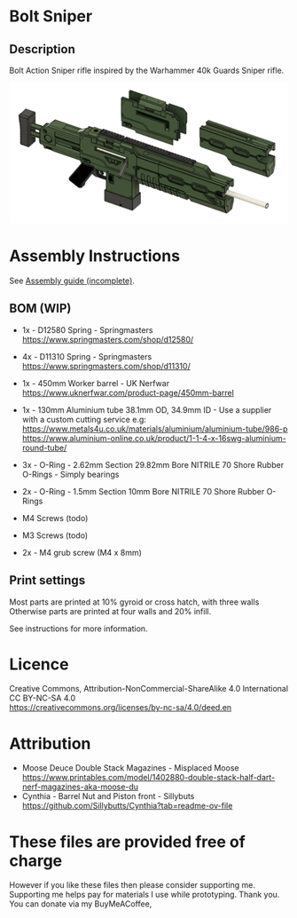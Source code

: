 # Bolt Sniper

## Description

Bolt Action Sniper rifle inspired by the Warhammer 40k Guards Sniper rifle.

<img src="Images/preview.png" width="800">



# Assembly Instructions
See [Assembly guide (incomplete)](Instructions/Instructions.md).


## BOM (WIP)
- 1x - D12580 Spring - Springmasters \
	https://www.springmasters.com/shop/d12580/ 
- 4x - D11310 Spring - Springmasters \
	https://www.springmasters.com/shop/d11310/  
- 1x - 450mm Worker barrel - UK Nerfwar \
	https://www.uknerfwar.com/product-page/450mm-barrel
- 1x - 130mm Aluminium tube 38.1mm OD, 34.9mm ID - Use a supplier with a custom cutting service e.g: \
    https://www.metals4u.co.uk/materials/aluminium/aluminium-tube/986-p \
    https://www.aluminium-online.co.uk/product/1-1-4-x-16swg-aluminium-round-tube/
	
- 3x - O-Ring -  2.62mm Section 29.82mm Bore NITRILE 70 Shore Rubber O-Rings - Simply bearings
- 2x - O-Ring - 	1.5mm Section 10mm Bore NITRILE 70 Shore Rubber O-Rings
- M4 Screws (todo)
- M3 Screws (todo)
- 2x - M4 grub screw (M4 x 8mm)

## Print settings
Most parts are printed at 10% gyroid or cross hatch, with three walls\
Otherwise parts are printed at four walls and 20% infill.

See instructions for more information.

# Licence
Creative Commons, Attribution-NonCommercial-ShareAlike 4.0 International \
CC BY-NC-SA 4.0 \
https://creativecommons.org/licenses/by-nc-sa/4.0/deed.en

# Attribution
- Moose Deuce Double Stack Magazines - Misplaced Moose \
	https://www.printables.com/model/1402880-double-stack-half-dart-nerf-magazines-aka-moose-du
- Cynthia - Barrel Nut and Piston front - Sillybuts \
	https://github.com/Sillybutts/Cynthia?tab=readme-ov-file

# These files are provided free of charge
However if you like these files then please consider supporting me. \
Supporting me helps pay for materials I use while prototyping. Thank you. \
You can donate via my BuyMeACoffee, 



